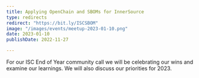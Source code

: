```yaml
---
title: Applying OpenChain and SBOMs for InnerSource
type: redirects
redirect: "https://bit.ly/ISCSBOM"
image: "/images/events/meetup-2023-01-10.png"
date: 2023-01-10
publishDate: 2022-11-27

---
```


For our ISC End of Year community call we will be celebrating our wins and examine our learnings. We will also discuss our priorities for 2023. 